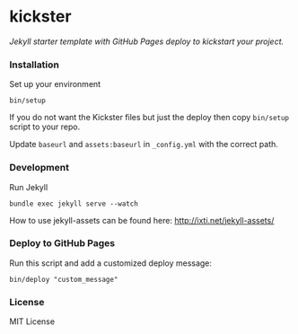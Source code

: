 kickster
========

*Jekyll starter template with GitHub Pages deploy to kickstart your project.*

### Installation

Set up your environment

    bin/setup

If you do not want the Kickster files but just the deploy then copy `bin/setup` script to your repo.

Update `baseurl` and `assets:baseurl` in `_config.yml` with the correct path.

### Development

Run Jekyll

    bundle exec jekyll serve --watch

How to use jekyll-assets can be found here: http://ixti.net/jekyll-assets/

### Deploy to GitHub Pages

Run this script and add a customized deploy message:

    bin/deploy "custom_message"

### License

MIT License
